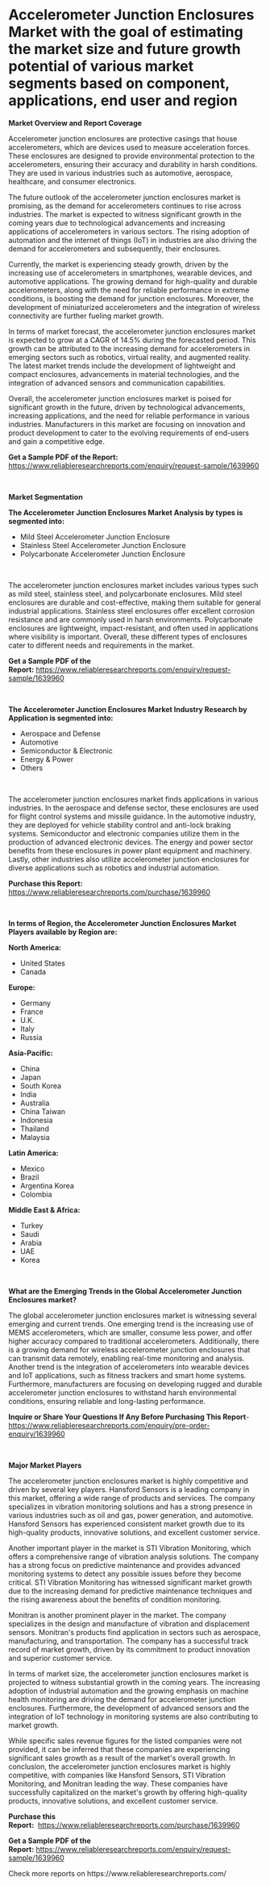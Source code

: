 <p><h1>Accelerometer Junction Enclosures Market with the goal of estimating the market size and future growth potential of various market segments based on component, applications, end user and region</h1></p><p><strong>Market Overview and Report Coverage</strong></p>
<p><p>Accelerometer junction enclosures are protective casings that house accelerometers, which are devices used to measure acceleration forces. These enclosures are designed to provide environmental protection to the accelerometers, ensuring their accuracy and durability in harsh conditions. They are used in various industries such as automotive, aerospace, healthcare, and consumer electronics.</p><p>The future outlook of the accelerometer junction enclosures market is promising, as the demand for accelerometers continues to rise across industries. The market is expected to witness significant growth in the coming years due to technological advancements and increasing applications of accelerometers in various sectors. The rising adoption of automation and the internet of things (IoT) in industries are also driving the demand for accelerometers and subsequently, their enclosures.</p><p>Currently, the market is experiencing steady growth, driven by the increasing use of accelerometers in smartphones, wearable devices, and automotive applications. The growing demand for high-quality and durable accelerometers, along with the need for reliable performance in extreme conditions, is boosting the demand for junction enclosures. Moreover, the development of miniaturized accelerometers and the integration of wireless connectivity are further fueling market growth.</p><p>In terms of market forecast, the accelerometer junction enclosures market is expected to grow at a CAGR of 14.5% during the forecasted period. This growth can be attributed to the increasing demand for accelerometers in emerging sectors such as robotics, virtual reality, and augmented reality. The latest market trends include the development of lightweight and compact enclosures, advancements in material technologies, and the integration of advanced sensors and communication capabilities.</p><p>Overall, the accelerometer junction enclosures market is poised for significant growth in the future, driven by technological advancements, increasing applications, and the need for reliable performance in various industries. Manufacturers in this market are focusing on innovation and product development to cater to the evolving requirements of end-users and gain a competitive edge.</p></p>
<p><strong>Get a Sample PDF of the Report:</strong> <a href="https://www.reliableresearchreports.com/enquiry/request-sample/1639960">https://www.reliableresearchreports.com/enquiry/request-sample/1639960</a></p>
<p>&nbsp;</p>
<p><strong>Market Segmentation</strong></p>
<p><strong>The Accelerometer Junction Enclosures Market Analysis by types is segmented into:</strong></p>
<p><ul><li>Mild Steel Accelerometer Junction Enclosure</li><li>Stainless Steel Accelerometer Junction Enclosure</li><li>Polycarbonate Accelerometer Junction Enclosure</li></ul></p>
<p>&nbsp;</p>
<p><p>The accelerometer junction enclosures market includes various types such as mild steel, stainless steel, and polycarbonate enclosures. Mild steel enclosures are durable and cost-effective, making them suitable for general industrial applications. Stainless steel enclosures offer excellent corrosion resistance and are commonly used in harsh environments. Polycarbonate enclosures are lightweight, impact-resistant, and often used in applications where visibility is important. Overall, these different types of enclosures cater to different needs and requirements in the market.</p></p>
<p><strong>Get a Sample PDF of the Report:</strong>&nbsp;<a href="https://www.reliableresearchreports.com/enquiry/request-sample/1639960">https://www.reliableresearchreports.com/enquiry/request-sample/1639960</a></p>
<p>&nbsp;</p>
<p><strong>The Accelerometer Junction Enclosures Market Industry Research by Application is segmented into:</strong></p>
<p><ul><li>Aerospace and Defense</li><li>Automotive</li><li>Semiconductor & Electronic</li><li>Energy & Power</li><li>Others</li></ul></p>
<p>&nbsp;</p>
<p><p>The accelerometer junction enclosures market finds applications in various industries. In the aerospace and defense sector, these enclosures are used for flight control systems and missile guidance. In the automotive industry, they are deployed for vehicle stability control and anti-lock braking systems. Semiconductor and electronic companies utilize them in the production of advanced electronic devices. The energy and power sector benefits from these enclosures in power plant equipment and machinery. Lastly, other industries also utilize accelerometer junction enclosures for diverse applications such as robotics and industrial automation.</p></p>
<p><strong>Purchase this Report:</strong>&nbsp; <a href="https://www.reliableresearchreports.com/purchase/1639960">https://www.reliableresearchreports.com/purchase/1639960</a></p>
<p>&nbsp;</p>
<p><strong>In terms of Region, the Accelerometer Junction Enclosures Market Players available by Region are:</strong></p>
<p>
    <p> <strong> North America: </strong>
        <ul>
            <li>United States</li>
            <li>Canada</li>
        </ul>
        </p> 
    <p> <strong> Europe: </strong>
        <ul>
            <li>Germany</li>
            <li>France</li>
            <li>U.K.</li>
            <li>Italy</li>
            <li>Russia</li>
        </ul>
        </p> 
    <p> <strong> Asia-Pacific: </strong>
        <ul>
            <li>China</li>
            <li>Japan</li>
            <li>South Korea</li>
            <li>India</li>
            <li>Australia</li>
            <li>China Taiwan</li>
            <li>Indonesia</li>
            <li>Thailand</li>
            <li>Malaysia</li>
        </ul>
        </p> 
    <p> <strong> Latin America: </strong>
        <ul>
            <li>Mexico</li>
            <li>Brazil</li>
            <li>Argentina Korea</li>
            <li>Colombia</li>
        </ul>
        </p> 
    <p> <strong> Middle East & Africa: </strong>
        <ul>
            <li>Turkey</li>
            <li>Saudi</li>
            <li>Arabia</li>
            <li>UAE</li>
            <li>Korea</li>
        </ul>
    </p>
    </p>
<p>&nbsp;</p>
<p><strong>What are the Emerging Trends in the Global Accelerometer Junction Enclosures market?</strong></p>
<p><p>The global accelerometer junction enclosures market is witnessing several emerging and current trends. One emerging trend is the increasing use of MEMS accelerometers, which are smaller, consume less power, and offer higher accuracy compared to traditional accelerometers. Additionally, there is a growing demand for wireless accelerometer junction enclosures that can transmit data remotely, enabling real-time monitoring and analysis. Another trend is the integration of accelerometers into wearable devices and IoT applications, such as fitness trackers and smart home systems. Furthermore, manufacturers are focusing on developing rugged and durable accelerometer junction enclosures to withstand harsh environmental conditions, ensuring reliable and long-lasting performance.</p></p>
<p><strong>Inquire or Share Your Questions If Any Before Purchasing This Report</strong>- <a href="https://www.reliableresearchreports.com/enquiry/pre-order-enquiry/1639960">https://www.reliableresearchreports.com/enquiry/pre-order-enquiry/1639960</a></p>
<p>&nbsp;</p>
<p><strong>Major Market Players</strong></p>
<p><p>The accelerometer junction enclosures market is highly competitive and driven by several key players. Hansford Sensors is a leading company in this market, offering a wide range of products and services. The company specializes in vibration monitoring solutions and has a strong presence in various industries such as oil and gas, power generation, and automotive. Hansford Sensors has experienced consistent market growth due to its high-quality products, innovative solutions, and excellent customer service.</p><p>Another important player in the market is STI Vibration Monitoring, which offers a comprehensive range of vibration analysis solutions. The company has a strong focus on predictive maintenance and provides advanced monitoring systems to detect any possible issues before they become critical. STI Vibration Monitoring has witnessed significant market growth due to the increasing demand for predictive maintenance techniques and the rising awareness about the benefits of condition monitoring.</p><p>Monitran is another prominent player in the market. The company specializes in the design and manufacture of vibration and displacement sensors. Monitran's products find application in sectors such as aerospace, manufacturing, and transportation. The company has a successful track record of market growth, driven by its commitment to product innovation and superior customer service.</p><p>In terms of market size, the accelerometer junction enclosures market is projected to witness substantial growth in the coming years. The increasing adoption of industrial automation and the growing emphasis on machine health monitoring are driving the demand for accelerometer junction enclosures. Furthermore, the development of advanced sensors and the integration of IoT technology in monitoring systems are also contributing to market growth.</p><p>While specific sales revenue figures for the listed companies were not provided, it can be inferred that these companies are experiencing significant sales growth as a result of the market's overall growth. In conclusion, the accelerometer junction enclosures market is highly competitive, with companies like Hansford Sensors, STI Vibration Monitoring, and Monitran leading the way. These companies have successfully capitalized on the market's growth by offering high-quality products, innovative solutions, and excellent customer service.</p></p>
<p><strong>Purchase this Report:</strong>&nbsp;&nbsp;<a href="https://www.reliableresearchreports.com/purchase/1639960">https://www.reliableresearchreports.com/purchase/1639960</a></p>
<p></p>
<p><strong>Get a Sample PDF of the Report:</strong>&nbsp;<a href="https://www.reliableresearchreports.com/enquiry/request-sample/1639960">https://www.reliableresearchreports.com/enquiry/request-sample/1639960</a></p>
<p>Check more reports on https://www.reliableresearchreports.com/</p>
